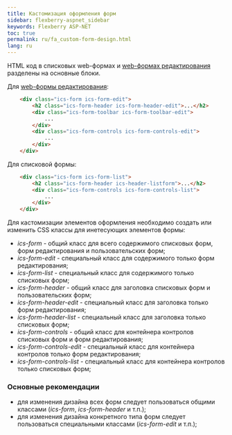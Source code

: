 ```yaml
---
title: Кастомизация оформления форм
sidebar: flexberry-aspnet_sidebar
keywords: Flexberry ASP-NET
toc: true
permalink: ru/fa_custom-form-design.html
lang: ru
---
```


HTML код в списковых web-формах и [web-формах редактирования](fa_editform.html) разделены на основные блоки.

Для [web-формы редактирования](fa_editform.html):

```html
    <div class="ics-form ics-form-edit">
        <h2 class="ics-form-header ics-form-header-edit">...</h2>
        <div class="ics-form-toolbar ics-form-toolbar-edit">
            ...
        </div>
        <div class="ics-form-controls ics-form-controls-edit">
            ...
        </div>
    </div>
```

Для списковой формы:

```html
    <div class="ics-form ics-form-list">
        <h2 class="ics-form-header ics-header-listform">...</h2>
        <div class="ics-form-controls ics-form-controls-list">
            ...
        </div>
    </div>
```

Для кастомизации элементов оформления необходимо создать или изменить CSS классы для инетесующих элементов формы:
* *ics-form* - общий класс для всего содержимого списковых форм, форм редактирования и пользовательских форм;
* *ics-form-edit* - специальный класс для содержимого только форм редактирования;
* *ics-form-list* - специальный класс для содержимого только списковых форм;
* *ics-form-header* - общий класс для заголовка списковых форм и пользовательских форм;
* *ics-form-header-edit* - специальный класс для заголовка только форм редактирования;
* *ics-form-header-list* - специальный класс для заголовка только списковых форм;
* *ics-form-controls* - общий класс для контейнера контролов списковых форм и форм редактирования;
* *ics-form-controls-edit* - специальный класс для контейнера контролов только форм редактирования;
* *ics-form-controls-list* - специальный класс для контейнера контролов только списковых форм;

### Основные рекомендации

* для изменения дизайна всех форм следует пользоваться общими классами (*ics-form*, *ics-form-header* и т.п.);
* для изменения дизайна конкретного типа форм следует пользоваться специальными классами (*ics-form-edit* и т.п.);
